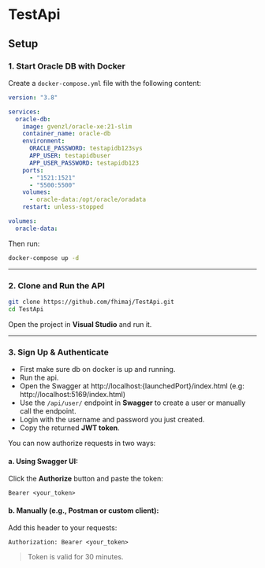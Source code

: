 # TestApi

## Setup

### 1. Start Oracle DB with Docker

Create a `docker-compose.yml` file with the following content:

```yaml
version: "3.8"

services:
  oracle-db:
    image: gvenzl/oracle-xe:21-slim
    container_name: oracle-db
    environment:
      ORACLE_PASSWORD: testapidb123sys      
      APP_USER: testapidbuser                
      APP_USER_PASSWORD: testapidb123      
    ports:
      - "1521:1521"
      - "5500:5500"
    volumes:
      - oracle-data:/opt/oracle/oradata
    restart: unless-stopped

volumes:
  oracle-data:
```

Then run:

```bash
docker-compose up -d
```

---

### 2. Clone and Run the API

```bash
git clone https://github.com/fhimaj/TestApi.git
cd TestApi
```

Open the project in **Visual Studio** and run it.

---

### 3. Sign Up & Authenticate
- First make sure db on docker is up and running.
- Run the api.
- Open the Swagger at http://localhost:{launchedPort}/index.html (e.g: http://localhost:5169/index.html)
- Use the `/api/user/` endpoint in **Swagger** to create a user or manually call the endpoint.
- Login with the username and password you just created.
- Copy the returned **JWT token**.

You can now authorize requests in two ways:

#### a. Using Swagger UI:
Click the **Authorize** button and paste the token:

```
Bearer <your_token>
```

#### b. Manually (e.g., Postman or custom client):

Add this header to your requests:

```
Authorization: Bearer <your_token>
```

> Token is valid for 30 minutes.

